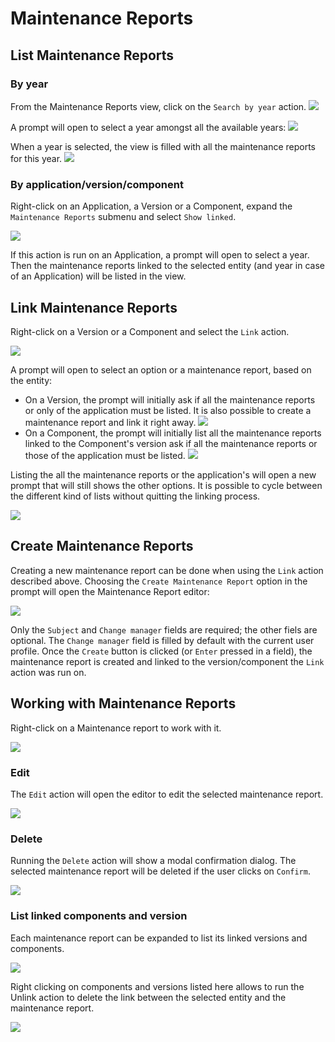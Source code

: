 # Maintenance Reports
## List Maintenance Reports
### By year
From the Maintenance Reports view, click on the `Search by year` action.
![](../assets/mr_01.png)

A prompt will open to select a year amongst all the available years:
![](../assets/mr_02.png)

When a year is selected, the view is filled with all the maintenance reports for this year.
![](../assets/mr_03.png)

### By application/version/component
Right-click on an Application, a Version or a Component, expand the `Maintenance Reports` submenu and select `Show linked`.

![](../assets/mr_04.png)

If this action is run on an Application, a prompt will open to select a year. Then the maintenance reports linked to the selected entity (and year in case of an Application) will be listed in the view.

## Link Maintenance Reports
Right-click on a Version or a Component and select the `Link` action.

![](../assets/mr_05.png)

A prompt will open to select an option or a maintenance report, based on the entity:
- On a Version, the prompt will initially ask if all the maintenance reports or only of the application must be listed. It is also possible to create a maintenance report and link it right away.
![](../assets/mr_06.png)
- On a Component, the prompt will initially list all the maintenance reports linked to the Component's version ask if all the maintenance reports or those of the application must be listed.
![](../assets/mr_07.png)

Listing the all the maintenance reports or the application's will open a new prompt that will still shows the other options. It is possible to cycle between the different kind of lists without quitting the linking process.

![](../assets/mr_08.png)

## Create Maintenance Reports
Creating a new maintenance report can be done when using the `Link` action described above. Choosing the `Create Maintenance Report` option in the prompt will open the Maintenance Report editor:

![](../assets/mr_09.png)

Only the `Subject` and `Change manager` fields are required; the other fiels are optional.
The `Change manager` field is filled by default with the current user profile.
Once the `Create` button is clicked (or `Enter` pressed in a field), the maintenance report is created and linked to the version/component the `Link` action was run on.

## Working with Maintenance Reports
Right-click on a Maintenance report to work with it.

![](../assets/mr_10.png)

### Edit
The `Edit` action will open the editor to edit the selected maintenance report.

![](../assets/mr_11.png)

### Delete
Running the `Delete` action will show a modal confirmation dialog. The selected maintenance report will be deleted if the user clicks on `Confirm`.

![](../assets/mr_12.png)

### List linked components and version
Each maintenance report can be expanded to list its linked versions and components.

![](../assets/mr_13.png)

Right clicking on components and versions listed here allows to run the Unlink action to delete the link between the selected entity and the maintenance report.

![](../assets/mr_14.png)